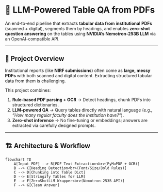 # 📑 LLM-Powered Table QA from PDFs

An end-to-end pipeline that extracts **tabular data from institutional PDFs** (scanned + digital), segments them by headings, and enables **zero-shot question answering** on the tables using **NVIDIA’s Nemotron-253B LLM** via an OpenAI-compatible API.

---

## 🚀 Project Overview
Institutional reports (like **NIRF submissions**) often come as **large, messy PDFs** with both scanned and digital content. Extracting structured tabular data from them is challenging.  

This project combines:
1. **Rule-based PDF parsing + OCR** → Detect headings, chunk PDFs into structured dictionaries.  
2. **LLM-powered QA** → Query tables directly with natural language (e.g., *“How many regular faculty does the institution have?”*).  
3. **Zero-shot inference** → No fine-tuning or embeddings; answers are extracted via carefully designed prompts.  

---

## 🏗️ Architecture & Workflow
```mermaid
flowchart TD
    A[Input PDF] --> B[PDF Text Extraction<br>(PyMuPDF + OCR)]
    B --> C[Heading Detection<br>(Font/Size/Bold Rules)]
    C --> D[Chunking into Table Dict]
    D --> E[Stringify Tables for LLM]
    E --> F[ZeroShotLLM Wrapper<br>(Nemotron-253B API)]
    F --> G[Clean Answer]

